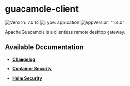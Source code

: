 # guacamole-client

![Version: 7.0.14](https://img.shields.io/badge/Version-7.0.14-informational?style=flat-square) ![Type: application](https://img.shields.io/badge/Type-application-informational?style=flat-square) ![AppVersion: "1.4.0"](https://img.shields.io/badge/AppVersion-"1.4.0"-informational?style=flat-square)

Apache Guacamole is a clientless remote desktop gateway.

## Available Documentation

- [**Changelog**](CHANGELOG)

- [**Container Security**](container-security)

- [**Helm Security**](helm-security)


